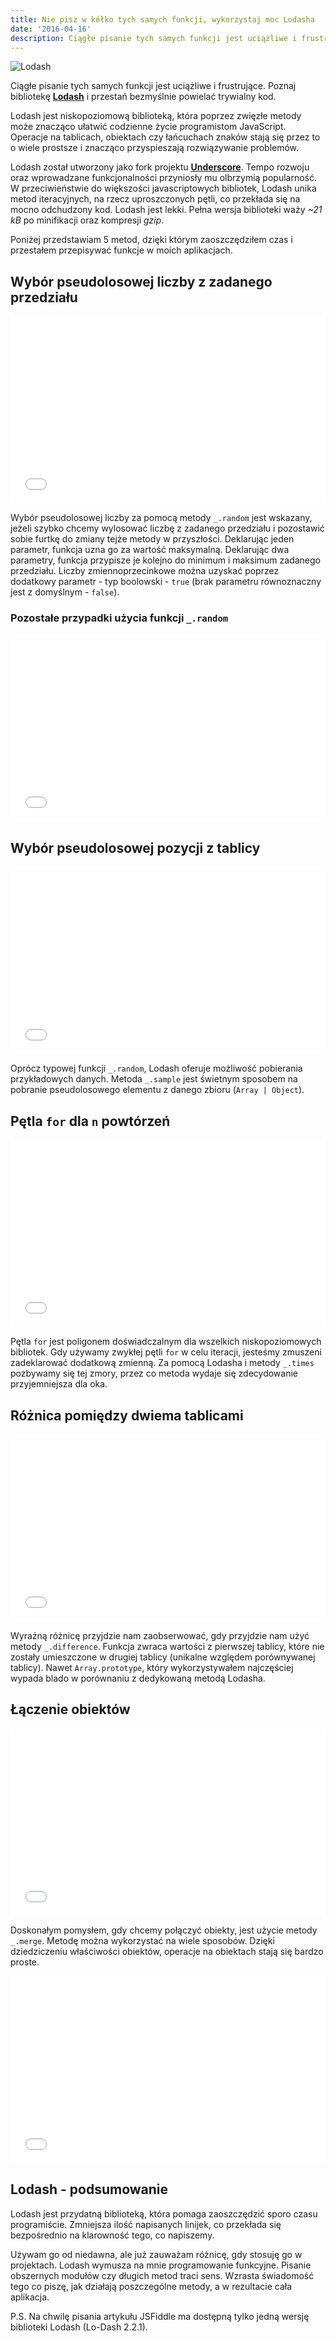 ```yaml
---
title: Nie pisz w kółko tych samych funkcji, wykorzystaj moc Lodasha
date: '2016-04-16'
description: Ciągłe pisanie tych samych funkcji jest uciążliwe i frustrujące. Poznaj bibliotekę Lodash i przestań bezmyślnie powielać trywialny kod.
---
```


![Lodash](./lodash.png)

Ciągłe pisanie tych samych funkcji jest uciążliwe i frustrujące. Poznaj bibliotekę **[Lodash](https://lodash.com/)** i przestań bezmyślnie powielać trywialny kod.

Lodash jest niskopoziomową biblioteką, która poprzez zwięzłe metody może znacząco ułatwić codzienne życie programistom JavaScript. Operacje na tablicach, obiektach czy łańcuchach znaków stają się przez to o wiele prostsze i znacząco przyspieszają rozwiązywanie problemów.

Lodash został utworzony jako fork projektu **[Underscore](http://underscorejs.org/)**. Tempo rozwoju oraz wprowadzane funkcjonalności przyniosły mu olbrzymią popularność. W przeciwieństwie do większości javascriptowych bibliotek, Lodash unika metod iteracyjnych, na rzecz uproszczonych pętli, co przekłada się na mocno odchudzony kod. Lodash jest lekki. Pełna wersja biblioteki waży _~21 kB_ po minifikacji oraz kompresji _gzip_.

Poniżej przedstawiam 5 metod, dzięki którym zaoszczędziłem czas i przestałem przepisywać funkcje w moich aplikacjach.

## Wybór pseudolosowej liczby z zadanego przedziału

<iframe src="//jsfiddle.net/dawidrylko/vpnsy565/embedded/js/dark/" width="100%" height="300" frameborder="0" allowfullscreen="allowfullscreen"></iframe>

Wybór pseudolosowej liczby za pomocą metody `_.random` jest wskazany, jeżeli szybko chcemy wylosować liczbę z zadanego przedziału i pozostawić sobie furtkę do zmiany tejże metody w przyszłości. Deklarując jeden parametr, funkcja uzna go za wartość maksymalną. Deklarując dwa parametry, funkcja przypisze je kolejno do minimum i maksimum zadanego przedziału. Liczby zmiennoprzecinkowe można uzyskać poprzez dodatkowy parametr - typ boolowski - `true` (brak parametru równoznaczny jest z domyślnym - `false`).

### Pozostałe przypadki użycia funkcji `_.random`

<iframe src="//jsfiddle.net/dawidrylko/jb2u5w6u/embedded/js/dark/" width="100%" height="300" frameborder="0" allowfullscreen="allowfullscreen"></iframe>

## Wybór pseudolosowej pozycji z tablicy

<iframe src="//jsfiddle.net/dawidrylko/8haxhvps/embedded/js/dark/" width="100%" height="300" frameborder="0" allowfullscreen="allowfullscreen"></iframe>
 
Oprócz typowej funkcji `_.random`, Lodash oferuje możliwość pobierania przykładowych danych. Metoda `_.sample` jest świetnym sposobem na pobranie pseudolosowego elementu z danego zbioru (`Array | Object`).

## Pętla `for` dla `n` powtórzeń

<iframe src="//jsfiddle.net/dawidrylko/hmdefhnp/embedded/js/dark/" width="100%" height="300" frameborder="0" allowfullscreen="allowfullscreen"></iframe>
 
Pętla `for` jest poligonem doświadczalnym dla wszelkich niskopoziomowych bibliotek. Gdy używamy zwykłej pętli `for` w celu iteracji, jesteśmy zmuszeni zadeklarować dodatkową zmienną. Za pomocą Lodasha i metody `_.times` pozbywamy się tej zmory, przez co metoda wydaje się zdecydowanie przyjemniejsza dla oka.

## Różnica pomiędzy dwiema tablicami

<iframe src="//jsfiddle.net/dawidrylko/5ee7mfwL/embedded/js/dark/" width="100%" height="300" frameborder="0" allowfullscreen="allowfullscreen"></iframe>
 
Wyraźną różnicę przyjdzie nam zaobserwować, gdy przyjdzie nam użyć metody `_.difference`. Funkcja zwraca wartości z pierwszej tablicy, które nie zostały umieszczone w drugiej tablicy (unikalne względem porównywanej tablicy). Nawet `Array.prototype`, który wykorzystywałem najczęściej wypada blado w porównaniu z dedykowaną metodą Lodasha.

## Łączenie obiektów

<iframe src="//jsfiddle.net/dawidrylko/z6cbLtx0/embedded/js/dark/" width="100%" height="300" frameborder="0" allowfullscreen="allowfullscreen"></iframe>
 
Doskonałym pomysłem, gdy chcemy połączyć obiekty, jest użycie metody `_.merge`. Metodę można wykorzystać na wiele sposobów. Dzięki dziedziczeniu właściwości obiektów, operacje na obiektach stają się bardzo proste.
 
<iframe src="//jsfiddle.net/dawidrylko/gbjt5s8x/embedded/js/dark/" width="100%" height="300" frameborder="0" allowfullscreen="allowfullscreen"></iframe>
 
## Lodash - podsumowanie
Lodash jest przydatną biblioteką, która pomaga zaoszczędzić sporo czasu programiście. Zmniejsza ilość napisanych linijek, co przekłada się bezpośrednio na klarowność tego, co napiszemy.

Używam go od niedawna, ale już zauważam różnicę, gdy stosuję go w projektach. Lodash wymusza na mnie programowanie funkcyjne. Pisanie obszernych modułów czy długich metod traci sens. Wzrasta świadomość tego co piszę, jak działają poszczególne metody, a w rezultacie cała aplikacja.

P.S. Na chwilę pisania artykułu JSFiddle ma dostępną tylko jedną wersję biblioteki Lodash (Lo-Dash 2.2.1).
